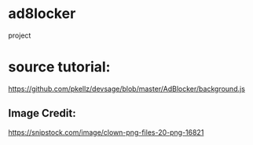 # ad8locker
 project
# source tutorial:
https://github.com/pkellz/devsage/blob/master/AdBlocker/background.js
## Image Credit:
https://snipstock.com/image/clown-png-files-20-png-16821
